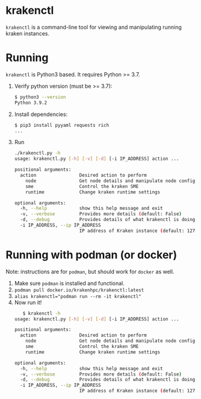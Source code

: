 # krakenctl

`krakenctl` is a command-line tool for viewing and manipulating running kraken instances.

# Running

`krakenctl` is Python3 based.  It requires Python >= 3.7.

1) Verify python version (must be >= 3.7):
   ```bash
   $ python3 --version
   Python 3.9.2
   ```
3) Install dependencies:
   ```bash
   $ pip3 install pyyaml requests rich
   ...
   ```
5) Run
   ```bash
   ./krakenctl.py -h
   usage: krakenctl.py [-h] [-v] [-d] [-i IP_ADDRESS] action ...
   
   positional arguments:
     action                Desired action to perform
       node                Get node details and manipulate node config
       sme                 Control the kraken SME
       runtime             Change kraken runtime settings
   
   optional arguments:
     -h, --help            show this help message and exit
     -v, --verbose         Provides more details (default: False)
     -d, --debug           Provides details of what krakenctl is doing (default: False)
     -i IP_ADDRESS, --ip IP_ADDRESS
                           IP address of Kraken instance (default: 127.0.0.1:3141)
   ```

# Running with podman (or docker)

Note: instructions are for `podman`, but should work for `docker` as well.

1) Make sure `podman` is installed and functional.
2) `podman pull docker.io/krakenhpc/krakenctl:latest`
3) `alias krakenctl="podman run --rm -it krakenctl"`
4) Now run it!
   ```bash
      $ krakenctl -h
   usage: krakenctl.py [-h] [-v] [-d] [-i IP_ADDRESS] action ...

   positional arguments:
     action                Desired action to perform
       node                Get node details and manipulate node config
       sme                 Control the kraken SME
       runtime             Change kraken runtime settings

   optional arguments:
     -h, --help            show this help message and exit
     -v, --verbose         Provides more details (default: False)
     -d, --debug           Provides details of what krakenctl is doing (default: False)
     -i IP_ADDRESS, --ip IP_ADDRESS
                           IP address of Kraken instance (default: 127.0.0.1:3141)
   ```
